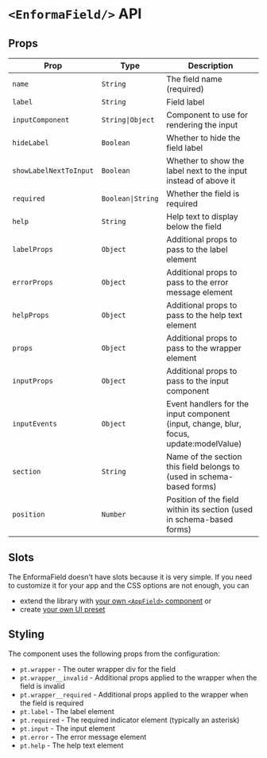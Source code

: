 # `<EnformaField/>` API

<TabNav :items="[
{ label: 'Usage', link: '/field-forms/enforma-field' },
{ label: 'API', link: '/field-forms/enforma-field_api' },
]" />

## Props

| Prop | Type | Description                                                                            |
|------|------|----------------------------------------------------------------------------------------|
| `name` | `String` | The field name (required)                                                              |
| `label` | `String` | Field label                                                                            |
| `inputComponent` | `String\|Object` | Component to use for rendering the input                                               |
| `hideLabel` | `Boolean` | Whether to hide the field label                                                        |
| `showLabelNextToInput` | `Boolean` | Whether to show the label next to the input instead of above it                        |
| `required` | `Boolean\|String` | Whether the field is required                                                          |
| `help` | `String` | Help text to display below the field                                                   |
| `labelProps` | `Object` | Additional props to pass to the label element                                          |
| `errorProps` | `Object` | Additional props to pass to the error message element                                  |
| `helpProps` | `Object` | Additional props to pass to the help text element                                      |
| `props` | `Object` | Additional props to pass to the wrapper element                                        |
| `inputProps` | `Object` | Additional props to pass to the input component                                        |
| `inputEvents` | `Object` | Event handlers for the input component (input, change, blur, focus, update:modelValue) |
| `section` | `String` | Name of the section this field belongs to (used in schema-based forms)                 |
| `position` | `Number` | Position of the field within its section (used in schema-based forms)                  |

## Slots

The EnformaField doesn't have slots because it is very simple. If you need to customize it for your app and the CSS options are not enough, you can
- extend the library with [your own `<AppField>` component](/extensibility/custom-components.md) or 
- create [your own UI preset](/ui-library-integration/creating-your-own-ui-preset.md) 

## Styling

The component uses the following props from the configuration:

- `pt.wrapper` - The outer wrapper div for the field
- `pt.wrapper__invalid` - Additional props applied to the wrapper when the field is invalid
- `pt.wrapper__required` - Additional props applied to the wrapper when the field is required
- `pt.label` - The label element
- `pt.required` - The required indicator element (typically an asterisk)
- `pt.input` - The input element
- `pt.error` - The error message element
- `pt.help` - The help text element